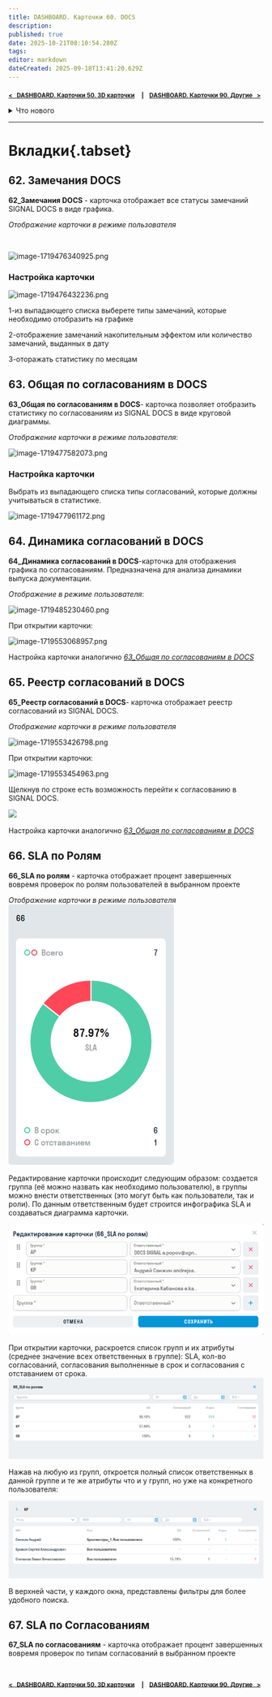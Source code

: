 ```yaml
---
title: DASHBOARD. Карточки 60. DOCS
description: 
published: true
date: 2025-10-21T08:10:54.280Z
tags: 
editor: markdown
dateCreated: 2025-09-18T13:41:20.629Z
---
```


<sub>**[<   DASHBOARD. Карточки 50. 3D карточки](/ru/dash/cards-50)     **|**     [DASHBOARD. Карточки 90. Другие    >](/ru/dash/cards-90)**</sub>

<details>
<summary>Что нового</summary>
  
> Здесь перечислены основные изменения. Для получения подробностей нажмите на номер версии.
{.is-info}

**Обозначения**
:fire: — новые возможности
:sparkles: — доработки функционала
:hammer_and_wrench: — исправление ошибок
  
----
**[2025.29](/general/updates/2025-29)** ^03.10.2025^
:hammer_and_wrench: Исправили некорретное отображение данных в настройках 62 карточки.

----
**[2025.27](/general/updates/2025-27)** ^18.09.2025^
:sparkles: Добавили в карточках из DOCS возможность выбора роли, не активной в проекте, чтобы преднастроить её для шаблонного проекта или будущих пользователей.
:hammer_and_wrench: Поправили отображение ролей проекта в 66 карточке.
  
----
**[2025.26](/general/updates/2025-26)** ^11.09.2025^
:sparkles: Добавили столбец **Процент выполнения** и реализовали экспорт в Excel из 67 карточки.
:sparkles: Внесли множество небольших улучшений и исправили ряд ошибок в 66 и 67 карточках.

----
**[2025.25](/general/updates/2025-25)** ^04.09.2025^
:hammer_and_wrench: Исправили некорректное присвоение статуса при закрытии согласования 67 карточки.

> Информация о более ранних обновлениях доступна в закрытом Telegam канале для пользователей SIGNAL. Для добавления **[обращайетесь в поддержку](/general/support)**.
{.is-info}

</details>
  
---

# Вкладки{.tabset}
## 62. Замечания DOCS
**62\_Замечания DOCS** - карточка отображает все статусы замечаний SIGNAL DOCS в виде графика.

*Отображение карточки в режиме пользователя*

           [](https://wiki.sgnl.pro/uploads/images/gallery/2024-06/image-1719476340925.png)

![image-1719476340925.png](https://lh7-rt.googleusercontent.com/docsz/AD_4nXeWDwIzazFyLXhOx-q35JrXymRP1DL7_UgcMsczrNZTgKyK-R2ryFEgbfW-vwP65TXO9di1t3ji9UL48In2fhY5KIpMH9ducKlD0HrBwXky9fc9BVWfSSaSAmLrIu69ctU5Fzq_797Nsylv2FPM?key=zWLFPQEEpzp1Ggzbyo5HrQ)

### Настройка карточки

![image-1719476432236.png](https://lh7-rt.googleusercontent.com/docsz/AD_4nXclcGYNIGYp97P6ybJLIULqvbPGkXggEQDwrRciGqkY5Ni72lNwpmxHLWNLcIzquMUoXNYhogczPe2bZ39CsyW-7OlFZ68WKxfZxp1uPLmr7CbaDbqLEKZHY_O5jWMaxxJLG9IJaofw53cZEwuxLw?key=zWLFPQEEpzp1Ggzbyo5HrQ)

1-из выпадающего списка выберете типы замечаний, которые необходимо отобразить на графике

2-отображение замечаний накопительным эффектом или количество замечаний, выданных в дату

3-оторажать статистику по месяцам

## 63. Общая по согласованиям в DOCS
**63\_Общая по согласованиям в DOCS**\- карточка позволяет отобразить статистику по согласованиям из SIGNAL DOCS в виде круговой диаграммы.

*Отображение карточки в режиме пользователя*:

![image-1719477582073.png](https://lh7-rt.googleusercontent.com/docsz/AD_4nXfqPn0JVvGjMo7go03x8h98jTvNItRgBTsXlLZ4IueDcQDX9KdA13cWZD164ZrdhLCFPV5SVe44fWNDhDXJUjA612B5bFYTEXE5mtfhV3fcEQzRSbTCyOTa4zSSf9WKEJD1m1vTXfZRtsT95rxX?key=T3VMVgFQwHWdBLA8YIIFQQ)

### Настройка карточки

Выбрать из выпадающего списка типы согласований, которые должны учитываться в статистике.

![image-1719477961172.png](https://lh7-rt.googleusercontent.com/docsz/AD_4nXdR_3Bp-UIhCMGwOtJE_0vcHTkel6-j6e3ctI6tiIOHv5FHbYhPLB_3yGdLU34P_FuwZlIMp98FvJH8QdVLMMFrXIaxeGAGCqwHnmx2zcSbOUQU6SDCRwCkMjpkbRk-AzMaoyeiHWp-3gSsZ1Di?key=T3VMVgFQwHWdBLA8YIIFQQ)

## 64. Динамика согласований в DOCS
**64\_Динамика согласований в DOCS**\-карточка для отображения графика по согласованиям. Предназначена для анализа динамики выпуска документации.

*Отображение в режиме пользователя*:

![image-1719485230460.png](https://lh7-rt.googleusercontent.com/docsz/AD_4nXfp50EivqcLaKIj1u9sBpEaweRn5yzxjOkDYTvnUnVxbBXJ11d447MrAsMMtuW2tDQd6LZ1ubJoYSkacoG6WESh3Hbht2VUsAlwbjd1ADSqhiBPXiVHjt5iR-any3l45DN6eL8r4TT-sZ-pEqIwFw?key=5yZFZbqVJks6EKZ_GvgPNQ)

При открытии карточки:

![image-1719553068957.png](https://lh7-rt.googleusercontent.com/docsz/AD_4nXds3PV50KpqtjXLXGFp6r5Je0lKBm23xxnmgxmf2aOUJ5LJahwJYbP2w-3ZL4SYEdLg3kdoQb6qSe_8HGtdx0xSqHGv4rmvAShPWwmKumWJ8E0ZhrMmfWe3Tk-Z30UxAC72wxUupDMCeHvMC1q2tw?key=5yZFZbqVJks6EKZ_GvgPNQ)

Настройка карточки аналогично [_63\_Общая по согласованиям в DOCS_](https://wiki.sgnl.pro/app/page/1mqmeZy1_TMny-aghP_TU_QJnTdNrVeCBYR1wgnIhD_I)

## 65. Реестр согласований в DOCS
**65\_Реестр согласований в DOCS**\- карточка отображает реестр согласований из SIGNAL DOCS.

*Отображение карточки в режиме пользователя*

![image-1719553426798.png](https://lh7-rt.googleusercontent.com/docsz/AD_4nXchYq0vvyvCcitHxf2F2rasq2xWhUYJ9M56XFBF4bOU72ml5Bj5pFk2Eltdaef90Zv8c8SViI79F29fvvNFEG5SxCfEyLqMTkQquocgfQGl88eo3pGrXIEFGcWN1mwHr1ZRDGQMDIYHzKwZEj4Gsw?key=Tkc60ndt_rkteCuBgttFbg)

При открытии карточки:

![image-1719553454963.png](https://lh7-rt.googleusercontent.com/docsz/AD_4nXcGaNqNF4WpsH8ZUDstOllUMoHC-6uNAtngQYyo_gLaqUJF5XhPBobYCfE7BZwvNjrba0ZGJLhNi0q5psmKpRM5FyZQUSJae5YXU1NJ5uG2AkgDYoZ6xScWq5tXT3frvDUUaDR-B4vaWrt_1Z-soA?key=Tkc60ndt_rkteCuBgttFbg)

Щелкнув по строке есть возможность перейти к согласованию в SIGNAL DOCS.

![](https://lh7-rt.googleusercontent.com/docsz/AD_4nXdmtRO41FtkdEEd6xAB_yDsq67u7GgIvxCvNG4fuBz9bbIO3x8mn4Za_BCAS4GRpfOYGywsbsUgrVdYM9oo2jtwRawi1Emrhsy3uXGsOhWsbUQis-QIGxXa-roJT8E3WNg9jIZkrrcBOEg7g3Qxog?key=Tkc60ndt_rkteCuBgttFbg)

Настройка карточки аналогично [_63\_Общая по согласованиям в DOCS_](https://wiki.sgnl.pro/app/page/1mqmeZy1_TMny-aghP_TU_QJnTdNrVeCBYR1wgnIhD_I)
  
## 66. SLA по Ролям
**66\_SLA по ролям** - карточка отображает процент завершенных вовремя проверок по ролям пользователей в выбранном проекте  
  
  *Отображение карточки в режиме пользователя*
  ![chrome_ckahntpzvg.png](/chrome_ckahntpzvg.png)
  
  Редактирование карточки происходит следующим образом: создается группа (её можно назвать как необходимо пользователю), в группы можно внести ответственных (это могут быть как пользователи, так и роли). По данным ответственным будет строится инфографика SLA и создаваться диаграмма карточки.
  
  ![chrome_blperieedq.png](/chrome_blperieedq.png)
  
  При открытии карточки, раскроется список групп и их атрибуты (среднее значение всех ответственных в группе): SLA, кол-во согласований, согласования выполненные в срок и согласования с отставанием от срока.
  ![chrome_uxyivuavqr.png](/chrome_uxyivuavqr.png)
  
  Нажав на любую из групп, откроется полный список ответственных в данной группе и те же атрибуты что и у групп, но уже на конкретного пользователя:
  
  ![chrome_qhclkrfubp.png](/chrome_qhclkrfubp.png)
  
  В верхней части, у каждого окна, представлены фильтры для более удобного поиска.
## 67. SLA по Согласованиям
**67\_SLA по согласованиям** - карточка отображает процент завершенных вовремя проверок по типам согласований в выбранном проекте  
#
<sub>**[<   DASHBOARD. Карточки 50. 3D карточки](/ru/dash/cards-50)     **|**     [DASHBOARD. Карточки 90. Другие    >](/ru/dash/cards-90)**</sub>